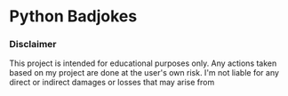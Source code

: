 # Python Badjokes

### Disclaimer
This project is intended for educational purposes only.
Any actions taken based on my project are done at the user's own risk.
I'm not liable for any direct or indirect damages or losses that may arise from
